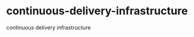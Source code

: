continuous-delivery-infrastructure
==================================

continuous delivery infrastructure
